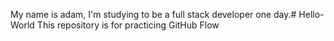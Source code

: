 My name is adam, I'm studying to be a full stack developer one day.# Hello-World
This repository is for practicing GitHub Flow
